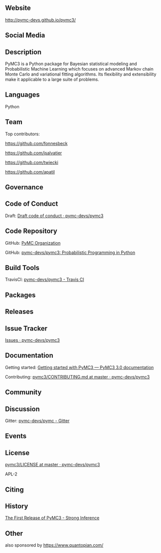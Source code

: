 ## Website

<http://pymc-devs.github.io/pymc3/>


## Social Media



## Description

PyMC3 is a Python package for Bayesian statistical modeling and Probabilistic Machine Learning which focuses on advanced Markov chain Monte Carlo and variational fitting algorithms. Its flexibility and extensibility make it applicable to a large suite of problems.


## Languages

Python


## Team


Top contributors:

<https://github.com/fonnesbeck>

<https://github.com/jsalvatier>

<https://github.com/twiecki>

<https://github.com/apatil>


## Governance



## Code of Conduct


Draft: [Draft code of conduct · pymc-devs/pymc3](https://github.com/pymc-devs/pymc3/commit/ef844e887835fad62ca141eba6888213d03bc6f9)


## Code Repository


GitHub: [PyMC Organization](https://github.com/pymc-devs)

GitHub: [pymc-devs/pymc3: Probabilistic Programming in Python](https://github.com/pymc-devs/pymc3)


## Build Tools


TravisCI: [pymc-devs/pymc3 - Travis CI](https://travis-ci.org/pymc-devs/pymc3)


## Packages



## Releases



## Issue Tracker


[Issues · pymc-devs/pymc3](https://github.com/pymc-devs/pymc3/issues)


## Documentation


Getting started: [Getting started with PyMC3 — PyMC3 3.0 documentation](http://pymc-devs.github.io/pymc3/notebooks/getting_started.html)

Contributing: [pymc3/CONTRIBUTING.md at master · pymc-devs/pymc3](https://github.com/pymc-devs/pymc3/blob/master/CONTRIBUTING.md)


## Community



## Discussion


Gitter: [pymc-devs/pymc - Gitter](https://gitter.im/pymc-devs/pymc?utm_source=badge&utm_medium=badge&utm_campaign=pr-badge&utm_content=badge)



## Events



## License

[pymc3/LICENSE at master · pymc-devs/pymc3](https://github.com/pymc-devs/pymc3/blob/master/LICENSE)

APL-2


## Citing



## History

[The First Release of PyMC3 - Strong Inference](http://stronginference.com/pymc3-release.html)


## Other

also sponsored by <https://www.quantopian.com/>
